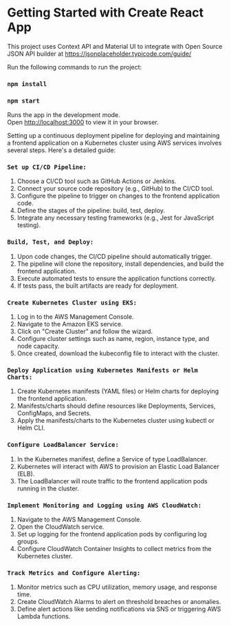 # Getting Started with Create React App

This project uses Context API and Material UI to integrate with Open Source JSON API builder at https://jsonplaceholder.typicode.com/guide/

Run the following commands to run the project:

### `npm install`
### `npm start`

Runs the app in the development mode.\
Open [http://localhost:3000](http://localhost:3000) to view it in your browser.


Setting up a continuous deployment pipeline for deploying and maintaining a frontend application on a Kubernetes cluster using AWS services involves several steps. Here's a detailed guide:

### `Set up CI/CD Pipeline:`

1. Choose a CI/CD tool such as GitHub Actions or Jenkins.
2. Connect your source code repository (e.g., GitHub) to the CI/CD tool.
3. Configure the pipeline to trigger on changes to the frontend application code.
4. Define the stages of the pipeline: build, test, deploy.
5. Integrate any necessary testing frameworks (e.g., Jest for JavaScript testing).

### `Build, Test, and Deploy:`

1. Upon code changes, the CI/CD pipeline should automatically trigger.
2. The pipeline will clone the repository, install dependencies, and build the frontend application.
3. Execute automated tests to ensure the application functions correctly.
4. If tests pass, the built artifacts are ready for deployment.

### `Create Kubernetes Cluster using EKS:`

1. Log in to the AWS Management Console.
2. Navigate to the Amazon EKS service.
3. Click on "Create Cluster" and follow the wizard.
4. Configure cluster settings such as name, region, instance type, and node capacity.
5. Once created, download the kubeconfig file to interact with the cluster.

### `Deploy Application using Kubernetes Manifests or Helm Charts:`

1. Create Kubernetes manifests (YAML files) or Helm charts for deploying the frontend application.
2. Manifests/charts should define resources like Deployments, Services, ConfigMaps, and Secrets.
3. Apply the manifests/charts to the Kubernetes cluster using kubectl or Helm CLI.


### `Configure LoadBalancer Service:`

1. In the Kubernetes manifest, define a Service of type LoadBalancer.
2. Kubernetes will interact with AWS to provision an Elastic Load Balancer (ELB).
3. The LoadBalancer will route traffic to the frontend application pods running in the cluster.


### `Implement Monitoring and Logging using AWS CloudWatch:`

1. Navigate to the AWS Management Console.
2. Open the CloudWatch service.
3. Set up logging for the frontend application pods by configuring log groups.
4. Configure CloudWatch Container Insights to collect metrics from the Kubernetes cluster.


### `Track Metrics and Configure Alerting:`

1. Monitor metrics such as CPU utilization, memory usage, and response time.
2. Create CloudWatch Alarms to alert on threshold breaches or anomalies.
3. Define alert actions like sending notifications via SNS or triggering AWS Lambda functions.
